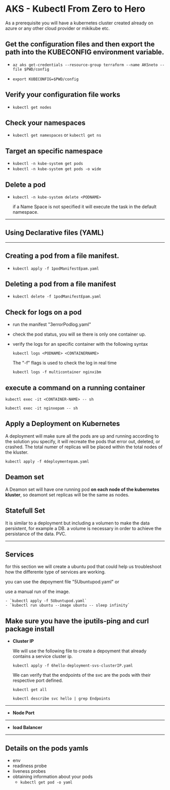 
# AKS - Kubectl From Zero to Hero
As a prerequisite you will have a kubernetes cluster created already on azure or any other cloud provider or mikikube etc.


## Get the configuration files and then export the path into the KUBECONFIG environment variable.

- `az aks get-credentials --resource-group terraform --name AKSneto --file $PWD/config`

- `export KUBECONFIG=$PWD/config`

## Verify your configuration file works 

- `kubectl get nodes`

## Check your namespaces 

- `kubectl get namespaces` or `kubectl get ns`

## Target an specific namespace

- `kubectl -n kube-system get pods`
- `kubectl -n kube-system get pods -o wide`

## Delete a pod

- `kubectl -n kube-system delete <PODNAME>`

    if a Name Space is not specified it will execute the task in the default namespace.
---
## **Using Declarative files (YAML)**
---
## Creating a pod from a file manifest. 

- `kubectl apply -f 1podManifestEpam.yaml`

## Deleting a pod from a file manifest

- `kubectl delete -f 1podManifestEpam.yaml`

## Check for logs on a pod

- run the manifest "3errorPodlog.yaml"
- check the pod status, you will se there is only one container up. 
- verify the logs for an specific container with the following syntax

    `kubectl logs <PODNAME> <CONTAINERNAME>`

    The "-f" flags is used to check the log in real time

    `kubectl logs -f multicontainer nginxibm`

## execute a command on a running container
`kubectl exec -it <CONTAINER-NAME> -- sh`

`kubectl exec -it nginxepam -- sh`

## Apply a Deployment on Kubernetes

A deployment will make sure all the pods are up and running according to the solution you specify, it will recreate the pods that error out, deleted, or crashed. 
The total numer of replicas will be placed within the total nodes of the kluster. 

`kubectl apply -f 4deploymentepam.yaml`


## Deamon set

A Deamon set will have one running pod **on each node of the kubernetes kluster**, so deamont set replicas will be the same as nodes. 


## Statefull Set


It is similar to a deployment but including a volumen to make the data persistent, for example a DB. a volume is necessary in order to achieve the persistance of the data. PVC.

---
## **Services**

for this section we will create a ubuntu pod that could help us troubleshoot how the differente type of services are working. 

you can use the depoyment file "5Ubuntupod.yaml" or

use a manual run of the image.

    - `kubectl apply -f 5Ubuntupod.yaml`
    - `kubectl run ubuntu --image ubuntu -- sleep infinity`
  Make sure you have the iputils-ping and curl package install 
---

- **Cluster IP**
  
  We will use the following file to create a depoyment that already contains a service cluster ip. 


  `kubectl apply -f 6hello-deployment-svs-clusterIP.yaml`
  
  We can verify that the endpoints of the svc are the pods with their respective port defined. 

  `kubectl get all`

  `kubectl describe svc hello | grep Endpoints`
---
- **Node Port**
---
- **load Balancer**
---
## Details on the pods yamls

- env 
- readiness probe
- liveness probes
- obtaining information about your pods
  - `kubectl get pod -o yaml`
   
<!--- this is a comment>